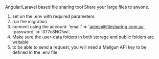 Angular/Laravel based file sharing tool
Share your large files to anyone.

1) set un the .env with required parameters
2) run the migration
3) connect using the account:
'email' => 'admin@filesharing.com.au',
'password' => '077c8NG5wi',
4) Make sure the user-data folders in both storage and public folders are writable
5) to be able to send a request, you will need a Mailgun API key to be defined in the .env file
